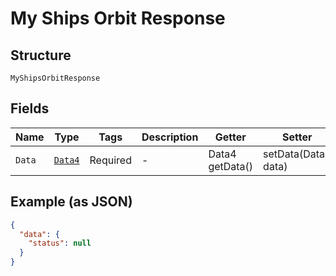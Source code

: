 
# My Ships Orbit Response

## Structure

`MyShipsOrbitResponse`

## Fields

| Name | Type | Tags | Description | Getter | Setter |
|  --- | --- | --- | --- | --- | --- |
| `Data` | [`Data4`](../../doc/models/data-4.md) | Required | - | Data4 getData() | setData(Data4 data) |

## Example (as JSON)

```json
{
  "data": {
    "status": null
  }
}
```

